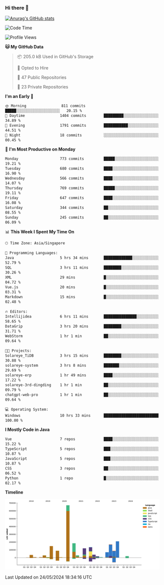### Hi there 👋

[![Anurag's GitHub stats](https://github-readme-stats.vercel.app/api?username=xiumu2017&show_icons=true&theme=radical)](https://github.com/anuraghazra/github-readme-stats)

<!--
**xiumu2017/xiumu2017** is a ✨ _special_ ✨ repository because its `README.md` (this file) appears on your GitHub profile.

Here are some ideas to get you started:

- 🔭 I’m currently working on ...
- 🌱 I’m currently learning ...
- 👯 I’m looking to collaborate on ...
- 🤔 I’m looking for help with ...
- 💬 Ask me about ...
- 📫 How to reach me: ...
- 😄 Pronouns: ...
- ⚡ Fun fact: ...
-->

<!--START_SECTION:waka-->
![Code Time](http://img.shields.io/badge/Code%20Time-2%2C126%20hrs%2045%20mins-blue)

![Profile Views](http://img.shields.io/badge/Profile%20Views-0-blue)

**🐱 My GitHub Data** 

> 📦 205.0 kB Used in GitHub's Storage 
 > 
> 💼 Opted to Hire
 > 
> 📜 47 Public Repositories 
 > 
> 🔑 23 Private Repositories 
 > 
**I'm an Early 🐤** 

```text
🌞 Morning                811 commits         █████░░░░░░░░░░░░░░░░░░░░   20.15 % 
🌆 Daytime                1404 commits        █████████░░░░░░░░░░░░░░░░   34.89 % 
🌃 Evening                1791 commits        ███████████░░░░░░░░░░░░░░   44.51 % 
🌙 Night                  18 commits          ░░░░░░░░░░░░░░░░░░░░░░░░░   00.45 % 
```
📅 **I'm Most Productive on Monday** 

```text
Monday                   773 commits         █████░░░░░░░░░░░░░░░░░░░░   19.21 % 
Tuesday                  680 commits         ████░░░░░░░░░░░░░░░░░░░░░   16.90 % 
Wednesday                566 commits         ████░░░░░░░░░░░░░░░░░░░░░   14.07 % 
Thursday                 769 commits         █████░░░░░░░░░░░░░░░░░░░░   19.11 % 
Friday                   647 commits         ████░░░░░░░░░░░░░░░░░░░░░   16.08 % 
Saturday                 344 commits         ██░░░░░░░░░░░░░░░░░░░░░░░   08.55 % 
Sunday                   245 commits         ██░░░░░░░░░░░░░░░░░░░░░░░   06.09 % 
```


📊 **This Week I Spent My Time On** 

```text
🕑︎ Time Zone: Asia/Singapore

💬 Programming Languages: 
Java                     5 hrs 34 mins       █████████████░░░░░░░░░░░░   52.79 % 
SQL                      3 hrs 11 mins       ████████░░░░░░░░░░░░░░░░░   30.26 % 
XML                      29 mins             █░░░░░░░░░░░░░░░░░░░░░░░░   04.72 % 
Vue.js                   20 mins             █░░░░░░░░░░░░░░░░░░░░░░░░   03.31 % 
Markdown                 15 mins             █░░░░░░░░░░░░░░░░░░░░░░░░   02.48 % 

🔥 Editors: 
Intellijidea             6 hrs 11 mins       ███████████████░░░░░░░░░░   58.65 % 
DataGrip                 3 hrs 20 mins       ████████░░░░░░░░░░░░░░░░░   31.71 % 
WebStorm                 1 hr 1 min          ██░░░░░░░░░░░░░░░░░░░░░░░   09.64 % 

🐱‍💻 Projects: 
Solareye_TiDB            3 hrs 15 mins       ████████░░░░░░░░░░░░░░░░░   30.88 % 
solareye-system          3 hrs 8 mins        ███████░░░░░░░░░░░░░░░░░░   29.69 % 
solareye-erp             1 hr 49 mins        ████░░░░░░░░░░░░░░░░░░░░░   17.22 % 
solareye-3rd-dingding    1 hr 1 min          ██░░░░░░░░░░░░░░░░░░░░░░░   09.79 % 
chatgpt-web-pro          1 hr 1 min          ██░░░░░░░░░░░░░░░░░░░░░░░   09.64 % 

💻 Operating System: 
Windows                  10 hrs 33 mins      █████████████████████████   100.00 % 
```

**I Mostly Code in Java** 

```text
Vue                      7 repos             ████░░░░░░░░░░░░░░░░░░░░░   15.22 % 
TypeScript               5 repos             ███░░░░░░░░░░░░░░░░░░░░░░   10.87 % 
JavaScript               5 repos             ███░░░░░░░░░░░░░░░░░░░░░░   10.87 % 
CSS                      3 repos             ██░░░░░░░░░░░░░░░░░░░░░░░   06.52 % 
Python                   1 repo              █░░░░░░░░░░░░░░░░░░░░░░░░   02.17 % 
```



**Timeline**

![Lines of Code chart](https://raw.githubusercontent.com/xiumu2017/xiumu2017/main/assets/bar_graph.png)


 Last Updated on 24/05/2024 18:34:16 UTC
<!--END_SECTION:waka-->
